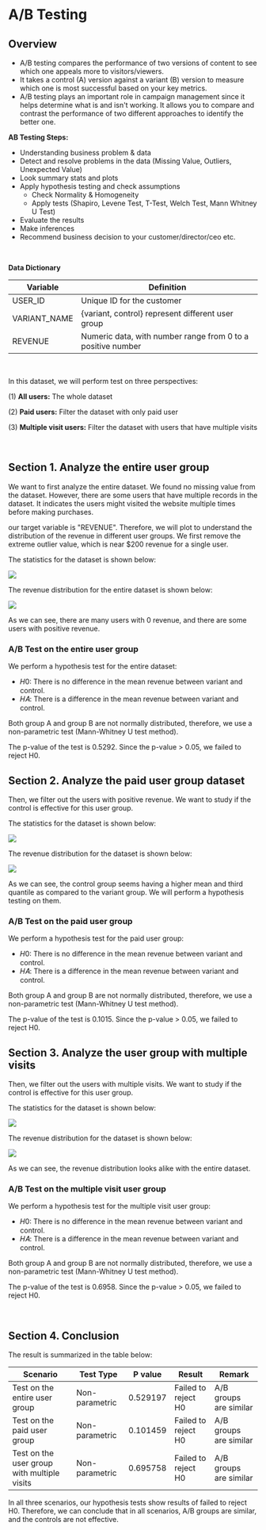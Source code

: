 # A/B Testing

## Overview

- A/B testing compares the performance of two versions of content to see which one appeals more to visitors/viewers.
- It takes a control (A) version against a variant (B) version to measure which one is most successful based on your key metrics.
- A/B testing plays an important role in campaign management since it helps determine what is and isn't working. It allows you to compare and contrast the performance of two different approaches to identify the better one.

**AB Testing Steps:**
- Understanding business problem & data
- Detect and resolve problems in the data (Missing Value, Outliers, Unexpected Value)
- Look summary stats and plots
- Apply hypothesis testing and check assumptions
    - Check Normality & Homogeneity
    - Apply tests (Shapiro, Levene Test, T-Test, Welch Test, Mann Whitney U Test)
- Evaluate the results
- Make inferences
- Recommend business decision to your customer/director/ceo etc.

</br>

**Data Dictionary**

| Variable | Definition |
| --- | --- |
| USER_ID | Unique ID for the customer |
| VARIANT_NAME | {variant, control} represent different user group |
| REVENUE | Numeric data, with number range from 0 to a positive number |

</br>

In this dataset, we will perform test on three perspectives:

(1) **All users:** The whole dataset

(2) **Paid users:** Filter the dataset with only paid user

(3) **Multiple visit users:** Filter the dataset with users that have multiple visits

</br>

## Section 1. Analyze the entire user group

We want to first analyze the entire dataset. We found no missing value from the dataset. However, there are some users that have multiple records in the dataset. It indicates the users might visited the website multiple times before making purchases.

our target variable is "REVENUE". Therefore, we will plot to understand the distribution of the revenue in different user groups. We first remove the extreme outlier value, which is near $200 revenue for a single user.

The statistics for the dataset is shown below:

![](statistic_1.png)

The revenue distribution for the entire dataset is shown below:

![](scenario_1.png)

As we can see, there are many users with 0 revenue, and there are some users with positive revenue.

### A/B Test on the entire user group

We perform a hypothesis test for the entire dataset:
- 𝐻0: There is no difference in the mean revenue between variant and control.
- 𝐻𝐴: There is a difference in the mean revenue between variant and control.

Both group A and group B are not normally distributed, therefore, we use a non-parametric test (Mann-Whitney U test method). 

The p-value of the test is 0.5292. Since the p-value > 0.05, we failed to reject H0. 

## Section 2. Analyze the paid user group dataset

Then, we filter out the users with positive revenue. We want to study if the control is effective for this user group.

The statistics for the dataset is shown below:

![](statistic_2.png)

The revenue distribution for the dataset is shown below:

![](scenario_2.png)

As we can see, the control group seems having a higher mean and third quantile as compared to the variant group. We will perform a hypothesis testing on them.

### A/B Test on the paid user group 

We perform a hypothesis test for the paid user group:
- 𝐻0: There is no difference in the mean revenue between variant and control.
- 𝐻𝐴: There is a difference in the mean revenue between variant and control.

Both group A and group B are not normally distributed, therefore, we use a non-parametric test (Mann-Whitney U test method). 

The p-value of the test is 0.1015. Since the p-value > 0.05, we failed to reject H0. 

## Section 3. Analyze the user group with multiple visits

Then, we filter out the users with multiple visits. We want to study if the control is effective for this user group.


The statistics for the dataset is shown below:

![](statistic_3.png)

The revenue distribution for the dataset is shown below:

![](scenario_3.png)

As we can see, the revenue distribution looks alike with the entire dataset.

### A/B Test on the multiple visit user group 

We perform a hypothesis test for the multiple visit user group:
- 𝐻0: There is no difference in the mean revenue between variant and control.
- 𝐻𝐴: There is a difference in the mean revenue between variant and control.

Both group A and group B are not normally distributed, therefore, we use a non-parametric test (Mann-Whitney U test method). 

The p-value of the test is 0.6958. Since the p-value > 0.05, we failed to reject H0. 

</br>

## Section 4. Conclusion

The result is summarized in the table below:

| Scenario | Test Type | P value | Result | Remark |
| --- | --- | --- | --- | --- |
| Test on the entire user group | Non-parametric | 0.529197 | Failed to reject H0 | A/B groups are similar |
| Test on the paid user group	 | Non-parametric | 0.101459 | Failed to reject H0 | A/B groups are similar |
| Test on the user group with multiple visits | Non-parametric | 0.695758 | Failed to reject H0 | A/B groups are similar |

In all three scenarios, our hypothesis tests show results of failed to reject H0. Therefore, we can conclude that in all scenarios, A/B groups are similar, and the controls are not effective.
